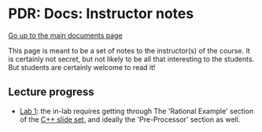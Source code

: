 PDR: Docs: Instructor notes
===========================

[Go up to the main documents page](index.html)

This page is meant to be a set of notes to the instructor(s) of the
course.  It is certainly not secret, but not likely to be all that
interesting to the students.  But students are certainly welcome to
read it!



Lecture progress
----------------

- [Lab 1](../labs/lab01/index.html): the in-lab requires getting
  through The 'Rational Example' section of the [C++ slide
  set](../slides/02-cpp.html), and ideally the 'Pre-Processor' section
  as well.
